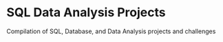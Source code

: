 # SQL Data Analysis Projects
Compilation of SQL, Database, and Data Analysis projects and challenges 
